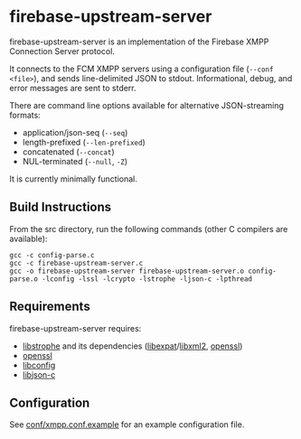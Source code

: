 firebase-upstream-server
========================

firebase-upstream-server is an implementation of the Firebase XMPP Connection Server protocol.

It connects to the FCM XMPP servers using a configuration file (`--conf <file>`), and sends line-delimited JSON to stdout.
Informational, debug, and error messages are sent to stderr.

There are command line options available for alternative JSON-streaming formats:
- application/json-seq (`--seq`)
- length-prefixed (`--len-prefixed`)
- concatenated (`--concat`)
- NUL-terminated (`--null`, `-Z`)

It is currently minimally functional.

Build Instructions
------------------

From the src directory, run the following commands (other C compilers
are available):

    gcc -c config-parse.c
    gcc -c firebase-upstream-server.c
    gcc -o firebase-upstream-server firebase-upstream-server.o config-parse.o -lconfig -lssl -lcrypto -lstrophe -ljson-c -lpthread

Requirements
------------

firebase-upstream-server requires:

- [libstrophe](https://github.com/strophe/libstrophe) and its dependencies ([libexpat](https://github.com/libexpat/libexpat)/[libxml2](https://github.com/GNOME/libxml2), [openssl](https://github.com/openssl/openssl))
- [openssl](https://github.com/openssl/openssl)
- [libconfig](https://github.com/hyperrealm/libconfig)
- [libjson-c](https://github.com/json-c/json-c)

Configuration
-------------

See [conf/xmpp.conf.example](conf/xmpp.conf.example) for an example configuration file.

